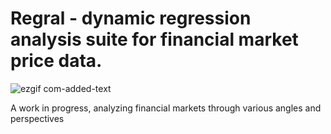 # Regral - dynamic regression analysis suite for financial market price data.


![ezgif com-added-text](https://github.com/user-attachments/assets/9efd8fc9-1337-4da8-a841-ffd38b095a83)

A work in progress, analyzing financial markets through various angles and perspectives
